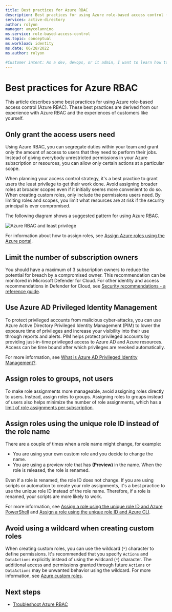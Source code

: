 ```yaml
---
title: Best practices for Azure RBAC
description: Best practices for using Azure role-based access control (Azure RBAC).
services: active-directory
author: rolyon
manager: amycolannino
ms.service: role-based-access-control
ms.topic: conceptual
ms.workload: identity
ms.date: 06/28/2022
ms.author: rolyon

#Customer intent: As a dev, devops, or it admin, I want to learn how to best use Azure RBAC.
---
```


# Best practices for Azure RBAC

This article describes some best practices for using Azure role-based access control (Azure RBAC). These best practices are derived from our experience with Azure RBAC and the experiences of customers like yourself.

## Only grant the access users need

Using Azure RBAC, you can segregate duties within your team and grant only the amount of access to users that they need to perform their jobs. Instead of giving everybody unrestricted permissions in your Azure subscription or resources, you can allow only certain actions at a particular scope.

When planning your access control strategy, it's a best practice to grant users the least privilege to get their work done. Avoid assigning broader roles at broader scopes even if it initially seems more convenient to do so. When creating custom roles, only include the permissions users need. By limiting roles and scopes, you limit what resources are at risk if the security principal is ever compromised.

The following diagram shows a suggested pattern for using Azure RBAC.

![Azure RBAC and least privilege](./media/best-practices/rbac-least-privilege.png)

For information about how to assign roles, see [Assign Azure roles using the Azure portal](role-assignments-portal.md).

## Limit the number of subscription owners

You should have a maximum of 3 subscription owners to reduce the potential for breach by a compromised owner. This recommendation can be monitored in Microsoft Defender for Cloud. For other identity and access recommendations in Defender for Cloud, see [Security recommendations - a reference guide](../security-center/recommendations-reference.md).

## Use Azure AD Privileged Identity Management

To protect privileged accounts from malicious cyber-attacks, you can use Azure Active Directory Privileged Identity Management (PIM) to lower the exposure time of privileges and increase your visibility into their use through reports and alerts. PIM helps protect privileged accounts by providing just-in-time privileged access to Azure AD and Azure resources. Access can be time bound after which privileges are revoked automatically. 

For more information, see [What is Azure AD Privileged Identity Management?](../active-directory/privileged-identity-management/pim-configure.md).

## Assign roles to groups, not users

To make role assignments more manageable, avoid assigning roles directly to users. Instead, assign roles to groups. Assigning roles to groups instead of users also helps minimize the number of role assignments, which has a [limit of role assignments per subscription](troubleshooting.md#limits).

## Assign roles using the unique role ID instead of the role name

There are a couple of times when a role name might change, for example:

- You are using your own custom role and you decide to change the name.
- You are using a preview role that has **(Preview)** in the name. When the role is released, the role is renamed.

Even if a role is renamed, the role ID does not change. If you are using scripts or automation to create your role assignments, it's a best practice to use the unique role ID instead of the role name. Therefore, if a role is renamed, your scripts are more likely to work.

For more information, see [Assign a role using the unique role ID and Azure PowerShell](role-assignments-powershell.md#assign-a-role-for-a-user-using-the-unique-role-id-at-a-resource-group-scope) and [Assign a role using the unique role ID and Azure CLI](role-assignments-cli.md#assign-a-role-for-a-user-using-the-unique-role-id-at-a-resource-group-scope).

## Avoid using a wildcard when creating custom roles

When creating custom roles, you can use the wildcard (`*`) character to define permissions. It's recommended that you specify `Actions` and `DataActions` explicitly instead of using the wildcard (`*`) character. The additional access and permissions granted through future `Actions` or `DataActions` may be unwanted behavior using the wildcard. For more information, see [Azure custom roles](custom-roles.md#wildcard-permissions).

## Next steps

- [Troubleshoot Azure RBAC](troubleshooting.md)
